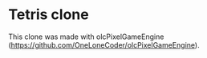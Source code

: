 # Tetris clone

This clone was made with olcPixelGameEngine (https://github.com/OneLoneCoder/olcPixelGameEngine).
 
